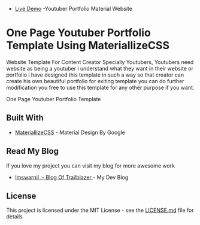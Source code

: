 * [Live Demo](https://imswarnil.github.io/SaimanSays/) -Youtuber Portfolio Material Website

# One Page Youtuber Portfolio Template Using MateriallizeCSS
Website Template For Content Creator Specially Youtubers, Youtubers need website as being a youtuber i understand what they want in their website or portfolio i have designed this template in such a way so that creator can create his own beautiful portfolio for exiting template you can do further modification you free to use this template for any other purpose if you want.

One Page Youtuber Portfolio Template
## Built With

* [MateriallizeCSS](http://www.materiallizecss.com) - Material Design By Google

## Read My Blog
If you love my project you can visit my blog for more awesome work 
* [Imswarnil :- Blog Of Trailblazer ](https://imswarnil.com) - My Dev Blog

## License

This project is licensed under the MIT License - see the [LICENSE.md](LICENSE.md) file for details



